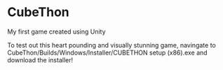 # CubeThon
My first game created using Unity

To test out this heart pounding and visually stunning game, navingate to CubeThon/Builds/Windows/Installer/CUBETHON setup (x86).exe and download the installer!
